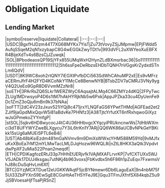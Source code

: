 # Obligation Liquidate

## Lending Market
|symbol|reserve|liquidate|Collateral|
|:--:|:--:|:--:|
|USDC|BgxfHJDzm44T7XG68MYKx7YisTjZu73tVovyZSjJMpmw|EPjFWdd5AufqSSqeM2qN1xzybapC8G4wEGGkZwyTDt1v|993dVFL2uXWYeoXuEBFXR4BijeXdTv4s6BzsCjJZuwqk|
|SOL|8PbodeaosQP19SjYFx855UMqWxH2HynZLdBXmsrbac36|So11111111111111111111111111111111111111112|5h6ssFpeDeRbzsEHDbTQNH7nVGgsKrZydxdSTnLm6QdV|
|USDT|8K9WC8xoh2rtQNY7iEGXtPvfbDCi563SdWhCAhuMP2xE|Es9vMFrzaCERmJfrF4H2FYD4KCoNkY11McCe8BenwNYB|BTsbZDV7aCMRJ3VNy9ygV4Q2UeEo9GpR8D6VvmMZzNr8|
|soETH|3PArRsZQ6SLkr1WERZWyC6AqsajtALMq4C66ZMYz4dKQ|2FPyTwcZLUg1MDrwsyoP4D6s1tM7hAkHYRjkNb5w6Pxk|AppJPZka33cu4DyUenFe9Dc1ZmZ3oQju6mBn9k37bNAa|
|soFTT|2dC4V23zJxuv521iYQj8c471jrxYLNQFaGS6YPwtTHMd|AGFEad2et2ZJif9jaGpdMixQqvW5i81aBdvKe7PHNfz3|A38TjtcYrfutXT6nfRxhqwoGiXyzwJsGPmekoZYYmfgP|
|stSOL|5sjkv6HD8wycocJ4tC4U36HHbvgcXYqcyiPRUkncnwWs|7dHbWXmci3dT8UFYWYZweBLXgycu7Y3iL6trKn1Y7ARj|QQ6WK86aUCBvNPkGeYBKikk15sUg6aMUEi5PTL6eB4i|
|UST|Ab48bKsiEzdm481mGaNVmv9m9DmXsWWxcYHM588M59Yd|9vMJfxuKxXBoEa7rM12mYLMwTacLMLDJqHozw96WQL8i|nZtL8HKX3aQtk3VpdvtdwPpXF2uMia522Pnan2meqdf|
|ETH|CPDiKagfozERtJ33p7HHhEfJERjvfk1VAjMXAFLrvrKP|7vfCXTUXx5WJV5JADk17DUJ4ksgau7utNKj4b963voxs|FbKvdbx5h6F86h1pZuEqv7FxwmsVhJ88cDuSqHvLm6Xf|
|BTC|GYzjMCXTDue12eUGKKWAqtF5jcBYNmewr6Db6LaguEaX|9n4nbM75f5Ui33ZbPYXn59EwSgE8CGsHtAeTH5YFeJ9E|Gqu3TFmJXfnfSX84kqbZ5u9JjSBVoesaHjfTsaPjRSnZ|

